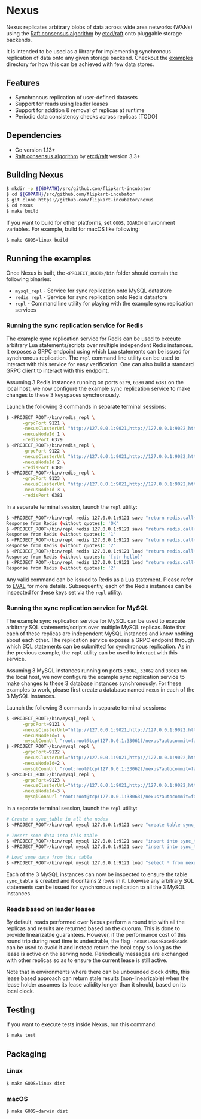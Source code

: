 # Nexus
Nexus replicates arbitrary blobs of data across wide area networks (WANs) using
the [Raft consensus algorithm](https://raft.github.io/) by [etcd/raft](https://github.com/etcd-io/etcd/tree/master/raft)
onto pluggable storage backends.

It is intended to be used as a library for implementing synchronous replication
of data onto any given storage backend. Checkout the [examples](https://github.com/flipkart-incubator/nexus/raw/master/examples) directory for how this
can be achieved with few data stores.

## Features
- Synchronous replication of user-defined datasets
- Support for reads using leader leases
- Support for addition & removal of replicas at runtime
- Periodic data consistency checks across replicas [TODO]

## Dependencies
- Go version 1.13+
- [Raft consensus algorithm](https://raft.github.io/) by [etcd/raft](https://github.com/etcd-io/etcd/tree/master/raft) version 3.3+

## Building Nexus

```bash
$ mkdir -p ${GOPATH}/src/github.com/flipkart-incubator
$ cd ${GOPATH}/src/github.com/flipkart-incubator
$ git clone https://github.com/flipkart-incubator/nexus
$ cd nexus
$ make build
```

If you want to build for other platforms, set `GOOS`, `GOARCH` environment variables. For example, build for macOS like following:

```bash
$ make GOOS=linux build
```

## Running the examples

Once Nexus is built, the `<PROJECT_ROOT>/bin` folder should contain the following binaries:
- `mysql_repl` - Service for sync replication onto MySQL datastore
- `redis_repl` - Service for sync replication onto Redis datastore
- `repl`       - Command line utility for playing with the example sync replication services

### Running the sync replication service for Redis

The example sync replication service for Redis can be used to execute arbitrary Lua statements/scripts
over multiple independent Redis instances. It exposes a GRPC endpoint using which Lua statements can be
issued for synchronous replication. The `repl` command line utility can be used to interact with this
service for easy verification. One can also build a standard GRPC client to interact with this endpoint.

Assuming 3 Redis instances running on ports `6379`, `6380` and `6381` on the local host, we now configure
the example sync replication service to make changes to these 3 keyspaces synchronously.

Launch the following 3 commands in separate terminal sessions:
```bash
$ <PROJECT_ROOT>/bin/redis_repl \
      -grpcPort 9121 \
      -nexusClusterUrl "http://127.0.0.1:9021,http://127.0.0.1:9022,http://127.0.0.1:9023" \
      -nexusNodeId 1 \
      -redisPort 6379
$ <PROJECT_ROOT>/bin/redis_repl \
      -grpcPort 9122 \
      -nexusClusterUrl "http://127.0.0.1:9021,http://127.0.0.1:9022,http://127.0.0.1:9023" \
      -nexusNodeId 2 \
      -redisPort 6380
$ <PROJECT_ROOT>/bin/redis_repl \
      -grpcPort 9123 \
      -nexusClusterUrl "http://127.0.0.1:9021,http://127.0.0.1:9022,http://127.0.0.1:9023" \
      -nexusNodeId 3 \
      -redisPort 6381
```

In a separate terminal session, launch the `repl` utility:
```bash
$ <PROJECT_ROOT>/bin/repl redis 127.0.0.1:9121 save "return redis.call('set', 'hello', 'world')"
Response from Redis (without quotes): 'OK'
$ <PROJECT_ROOT>/bin/repl redis 127.0.0.1:9121 save "return redis.call('incr', 'ctr')"
Response from Redis (without quotes): '1'
$ <PROJECT_ROOT>/bin/repl redis 127.0.0.1:9121 save "return redis.call('incr', 'ctr')"
Response from Redis (without quotes): '2'
$ <PROJECT_ROOT>/bin/repl redis 127.0.0.1:9121 load "return redis.call('keys', '*')"
Response from Redis (without quotes): '[ctr hello]'
$ <PROJECT_ROOT>/bin/repl redis 127.0.0.1:9121 load "return redis.call('get', 'ctr')"
Response from Redis (without quotes): '2'
```

Any valid command can be issued to Redis as a Lua statement. Please refer to [EVAL](https://redis.io/commands/eval) for more details.
Subsequently, each of the Redis instances can be inspected for these keys set via the `repl` utility.

### Running the sync replication service for MySQL

The example sync replication service for MySQL can be used to execute arbitrary SQL statements/scripts
over multiple MySQL replicas. Note that each of these replicas are independent MySQL instances and know
nothing about each other. The replication service exposes a GRPC endpoint through which SQL statements
can be submitted for synchronous replication. As in the previous example, the `repl` utility can be used
to interact with this service.

Assuming 3 MySQL instances running on ports `33061`, `33062` and `33063` on the local host, we now configure
the example sync replication service to make changes to these 3 database instances synchronously. For these
examples to work, please first create a database named `nexus` in each of the 3 MySQL instances.

Launch the following 3 commands in separate terminal sessions:
```bash
$ <PROJECT_ROOT>/bin/mysql_repl \
      -grpcPort=9121 \
      -nexusClusterUrl="http://127.0.0.1:9021,http://127.0.0.1:9022,http://127.0.0.1:9023" \
      -nexusNodeId=1 \
      -mysqlConnUrl "root:root@tcp(127.0.0.1:33061)/nexus?autocommit=false"
$ <PROJECT_ROOT>/bin/mysql_repl \
      -grpcPort=9122 \
      -nexusClusterUrl="http://127.0.0.1:9021,http://127.0.0.1:9022,http://127.0.0.1:9023" \
      -nexusNodeId=2 \
      -mysqlConnUrl "root:root@tcp(127.0.0.1:33062)/nexus?autocommit=false"
$ <PROJECT_ROOT>/bin/mysql_repl \
      -grpcPort=9123 \
      -nexusClusterUrl="http://127.0.0.1:9021,http://127.0.0.1:9022,http://127.0.0.1:9023" \
      -nexusNodeId=3 \
      -mysqlConnUrl "root:root@tcp(127.0.0.1:33063)/nexus?autocommit=false"
```

In a separate terminal session, launch the `repl` utility:
```bash
# Create a sync_table in all the nodes
$ <PROJECT_ROOT>/bin/repl mysql 127.0.0.1:9121 save "create table sync_table (id INT PRIMARY KEY AUTO_INCREMENT, data VARCHAR(50) NOT NULL, ts timestamp(3) default current_timestamp(3) on update current_timestamp(3));"

# Insert some data into this table
$ <PROJECT_ROOT>/bin/repl mysql 127.0.0.1:9121 save "insert into sync_table (name, data) values ('foo', 'bar');"
$ <PROJECT_ROOT>/bin/repl mysql 127.0.0.1:9121 save "insert into sync_table (name, data) values ('hello', 'world');"

# Load some data from this table
$ <PROJECT_ROOT>/bin/repl mysql 127.0.0.1:9121 load "select * from nexus.sync_table;"
```

Each of the 3 MySQL instances can now be inspected to ensure the table `sync_table` is created and it
contains 2 rows in it. Likewise any arbitrary SQL statements can be issued for synchronous replication
to all the 3 MySQL instances.

### Reads based on leader leases
By default, reads performed over Nexus perform a round trip with all the replicas and results are returned based on the quorum. This is done to provide linearizable guarantees. However, if the performance cost of this round trip during read time is undesirable, the flag `-nexusLeaseBasedReads` can be used to avoid it and instead return the local copy so long as the lease is active on the serving node. Periodically messages are exchanged with other replicas so as to ensure the current lease is still active.

Note that in environments where there can be unbounded clock drifts, this lease based approach can return stale results (non-linearizable) when the lease holder assumes its lease validity longer than it should, based on its local clock.

## Testing

If you want to execute tests inside Nexus, run this command:

```bash
$ make test
```

## Packaging

###  Linux

```bash
$ make GOOS=linux dist
```

### macOS

```bash
$ make GOOS=darwin dist
```

